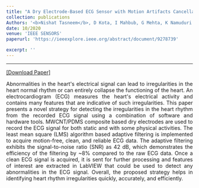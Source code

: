 ```yaml
---
title: "A Dry Electrode-Based ECG Sensor with Motion Artifacts Cancellation and Signal Analysis for Heart Irregularity Detection"
collection: publications
Authors: '<b>Nishat Tasneem</b>, D Kota, I Mahbub, G Mehta, K Namuduri and A Cedars.'
date: 10/2020
venue: 'IEEE SENSORS'
paperurl: 'https://ieeexplore.ieee.org/abstract/document/9278739'

excerpt: ''
---
```

---
<a href='https://ieeexplore.ieee.org/abstract/document/9278739' target="_blank">[Download Paper]</a>

<p align="justify">
Abnormalities in the heart's electrical signal can lead to irregularities in the heart normal rhythm or can entirely collapse the functioning of the heart. An electrocardiogram (ECG) measures the heart's electrical activity and contains many features that are indicative of such irregularities. This paper presents a novel strategy for detecting the irregularities in the heart rhythm from the recorded ECG signal using a combination of software and hardware tools. MWCNT/PDMS composite based dry electrodes are used to record the ECG signal for both static and with some physical activities. The least mean square (LMS) algorithm based adaptive filtering is implemented to acquire motion-free, clean, and reliable ECG data. The adaptive filtering exhibits the signal-to-noise ratio (SNR) as 42 dB, which demonstrates the efficiency of the filtering by ~8% compared to the raw ECG data. Once a clean ECG signal is acquired, it is sent for further processing and features of interest are extracted in LabVIEW that could be used to detect any abnormalities in the ECG signal. Overall, the proposed strategy helps in identifying heart rhythm irregularities quickly, accurately, and efficiently.

</p>
